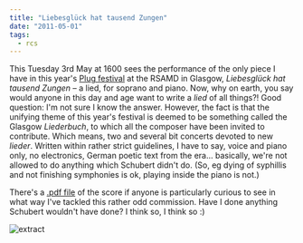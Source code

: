 ```yaml
---
title: "Liebesglück hat tausend Zungen"
date: "2011-05-01"
tags:
  - rcs
---
```


This Tuesday 3rd May at 1600 sees the performance of the only piece I have in this year's [Plug festival](http://issuu.com/debijane/docs/plug_programme) at the RSAMD in Glasgow, _Liebesglück hat tausend Zungen_ – a lied, for soprano and piano. Now, why on earth, you say would anyone in this day and age want to write a _lied_ of all things?! Good question: I'm not sure I know the answer. However, the fact is that the unifying theme of this year's festival is deemed to be something called the Glasgow _Liederbuch_, to which all the composer have been invited to contribute. Which means, two and several bit concerts devoted to new _lieder_. Written within rather strict guidelines, I have to say, voice and piano only, no electronics, German poetic text from the era… basically, we're not allowed to do anything which Schubert didn't do. (So, eg dying of syphillis and not finishing symphonies is ok, playing inside the piano is not.)

There's a [.pdf file](pathname:///blog/liebesglucc88ck-hat-tausend-zungen.pdf) 
of the score if anyone is particularly curious to see in what way I've tackled this rather odd commission. Have I done anything Schubert wouldn't have done? I think so, I think so :)

![](/blog/extract1.png "extract")
